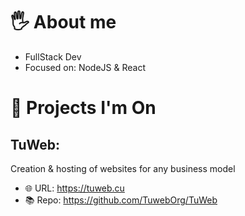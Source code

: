 # 🖐 About me
- FullStack Dev
- Focused on: NodeJS & React
# 🌟 Projects I'm On
## TuWeb:
Creation & hosting of websites for any business model
- 🌐 URL: https://tuweb.cu
- 📚 Repo: https://github.com/TuwebOrg/TuWeb
